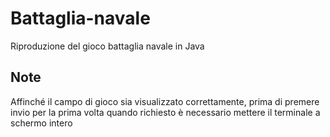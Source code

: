 # Battaglia-navale
Riproduzione del gioco battaglia navale in Java

## Note
Affinché il campo di gioco sia visualizzato correttamente, prima di premere invio per la prima volta quando richiesto è necessario mettere il terminale a schermo intero
